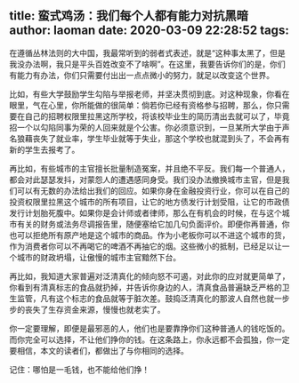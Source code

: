 title: 蛮式鸡汤：我们每个人都有能力对抗黑暗
author: laoman
date: 2020-03-09 22:28:52
tags:
---
在遵循丛林法则的大中国，我最常听到的弱者式表述，就是“这种事太黑了，但是我没办法啊，我只是平头百姓改变不了啥啊”。在这里，我要告诉你们的是，你们有能力有办法，你们只需要付出出一点点微小的努力，就足以改变这个世界。

比如，有些大学鼓励学生勾陷与举报老师，并坚决贯彻到底。对这种现象，你看在眼里，气在心里，你所能做的很简单：倘若你已经有资格参与招聘，那么，你只需要在自己的招聘权限里拉黑这所学校，将该校毕业生的简历清出去就可以了，毕竟招一个以勾陷同事为荣的人回来就是个公害。你必须意识到，一旦某所大学由于声名狼藉丧失了就业率，学生毕业就等于失业，那这个学校也就混到头了，不会再有新的学生去报考了。

再比如，有些城市的主官擅长批量制造冤案，并且绝不平反。我们每一个普通人，都会对此瑟瑟发抖，对蒙怨人的遭遇感同身受。我们没办法撤换城市主官，但是我们可以有无数的办法给出我们的回应。如果你身在金融投资行业，你可以在自己的投资权限里拉黑这个城市的所有项目，让它的地方债发行计划受阻，让它的市政债发行计划胎死腹中。如果你是会计师或者律师，那么在有机会的时候，在与这个城市有关的财务或法务尽调报告里，随便塞给它加几句负面评价。即便你再普通，你也可以拒绝所有原产地是这个城市的商品。作为小老板你可以不进这个城市的货，作为消费者你可以不再喝它的啤酒不再抽它的烟。这些微小的抵制，已经足以让一个城市的财政坍塌，让傲慢的城市主官黯然下台。

再比如，我知道大家普遍对泛清真化的倾向怒不可遏，对此你的应对就更简单了，你看到有清真标志的食品就扔掉，并告诉你身边的人，清真食品普遍缺乏严格的卫生监管，凡有这个标志的食品就等于脏次差。鼓捣泛清真化的那波人自然也就一步步的丧失了生存资金来源，慢慢也就老实了。





你一定要理解，即便是最邪恶的人，他们也是要靠挣你们这种普通人的钱吃饭的。而你完全可以选择，不让他们挣你的钱。在这条路上，你永远都不会孤独，你一定要相信，本文的读者们，都做出了与你相同的选择。

记住：哪怕是一毛钱，也不能给他们挣！

